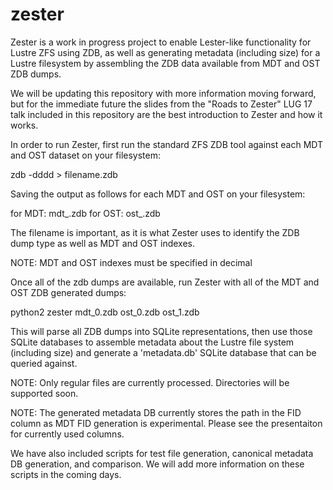 # zester

Zester is a work in progress project to enable Lester-like functionality for Lustre ZFS using ZDB, as well as generating metadata (including size) for a Lustre filesystem by assembling the ZDB data available from MDT and OST ZDB dumps.

We will be updating this repository with more information moving forward, but for the immediate future the slides from the "Roads to Zester" LUG 17 talk included in this repository are the best introduction to Zester and how it works.

In order to run Zester, first run the standard ZFS ZDB tool against each MDT and OST dataset on your filesystem:

zdb -dddd <dataset> > filename.zdb

Saving the output as follows for each MDT and OST on your filesystem:

for MDT: mdt_<mdtidx>.zdb
for OST: ost_<ostidx>.zdb

The filename is important, as it is what Zester uses to identify the ZDB dump type as well as MDT and OST indexes.

NOTE: MDT and OST indexes must be specified in decimal

Once all of the zdb dumps are available, run Zester with all of the MDT and OST ZDB generated dumps:

python2 zester mdt_0.zdb ost_0.zdb ost_1.zdb

This will parse all ZDB dumps into SQLite representations, then use those SQLite databases to assemble metadata about the Lustre file system (including size) and generate a 'metadata.db' SQLite database that can be queried against.

NOTE: Only regular files are currently processed. Directories will be supported soon.

NOTE: The generated metadata DB currently stores the path in the FID column as MDT FID generation is experimental. Please see the presentaiton for currently used columns.

We have also included scripts for test file generation, canonical metadata DB generation, and comparison. We will add more information on these scripts in the coming days.
